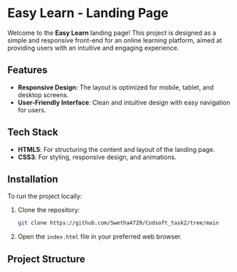 # Easy Learn - Landing Page

Welcome to the **Easy Learn** landing page! This project is designed as a simple and responsive front-end for an online learning platform, aimed at providing users with an intuitive and engaging experience.

## Features

- **Responsive Design**: The layout is optimized for mobile, tablet, and desktop screens.
- **User-Friendly Interface**: Clean and intuitive design with easy navigation for users.

## Tech Stack

- **HTML5**: For structuring the content and layout of the landing page.
- **CSS3**: For styling, responsive design, and animations.

## Installation

To run the project locally:

1. Clone the repository:
    ```bash
    git clone https://github.com/Swetha4729/Codsoft_task2/tree/main
    ```
2. Open the `index.html` file in your preferred web browser.

## Project Structure

